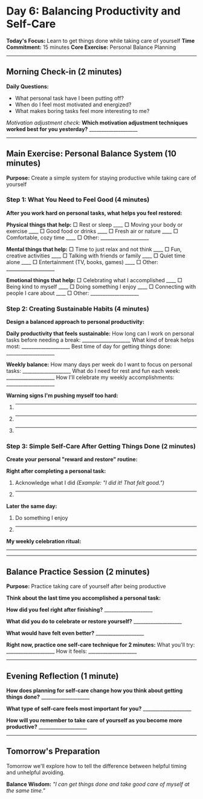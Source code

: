 # Day 6: Balancing Productivity and Self-Care

**Today's Focus:** Learn to get things done while taking care of yourself
**Time Commitment:** 15 minutes
**Core Exercise:** Personal Balance Planning

---

## Morning Check-in (2 minutes)

**Daily Questions:**
- What personal task have I been putting off?
- When do I feel most motivated and energized?
- What makes boring tasks feel more interesting to me?

*Motivation adjustment check:*
**Which motivation adjustment techniques worked best for you yesterday?** ____________________

---

## Main Exercise: Personal Balance System (10 minutes)

**Purpose:** Create a simple system for staying productive while taking care of yourself

### Step 1: What You Need to Feel Good (4 minutes)

**After you work hard on personal tasks, what helps you feel restored:**

**Physical things that help:**
□ Rest or sleep ____
□ Moving your body or exercise ____
□ Good food or drinks ____
□ Fresh air or nature ____
□ Comfortable, cozy time ____
□ Other: ____________________

**Mental things that help:**
□ Time to just relax and not think ____
□ Fun, creative activities ____
□ Talking with friends or family ____
□ Quiet time alone ____
□ Entertainment (TV, books, games) ____
□ Other: ____________________

**Emotional things that help:**
□ Celebrating what I accomplished ____
□ Being kind to myself ____
□ Doing something I enjoy ____
□ Connecting with people I care about ____
□ Other: ____________________

### Step 2: Creating Sustainable Habits (4 minutes)

**Design a balanced approach to personal productivity:**

**Daily productivity that feels sustainable:**
How long can I work on personal tasks before needing a break: ____________________
What kind of break helps most: ____________________
Best time of day for getting things done: ____________________

**Weekly balance:**
How many days per week do I want to focus on personal tasks: ____________________
What do I need for rest and fun each week: ____________________
How I'll celebrate my weekly accomplishments: ____________________

**Warning signs I'm pushing myself too hard:**
1. ____________________
2. ____________________
3. ____________________

### Step 3: Simple Self-Care After Getting Things Done (2 minutes)

**Create your personal "reward and restore" routine:**

**Right after completing a personal task:**
1. Acknowledge what I did *(Example: "I did it! That felt good.")*
2. ____________________

**Later the same day:**
1. Do something I enjoy
2. ____________________

**My weekly celebration ritual:**
____________________

---

## Balance Practice Session (2 minutes)

**Purpose:** Practice taking care of yourself after being productive

**Think about the last time you accomplished a personal task:**

**How did you feel right after finishing?** ____________________

**What did you do to celebrate or restore yourself?** ____________________

**What would have felt even better?** ____________________

**Right now, practice one self-care technique for 2 minutes:**
What you'll try: ____________________
How it feels: ____________________

---

## Evening Reflection (1 minute)

**How does planning for self-care change how you think about getting things done?** ____________________

**What type of self-care feels most important for you?** ____________________

**How will you remember to take care of yourself as you become more productive?** ____________________

---

## Tomorrow's Preparation
Tomorrow we'll explore how to tell the difference between helpful timing and unhelpful avoiding.

**Balance Wisdom:**
*"I can get things done and take good care of myself at the same time."*